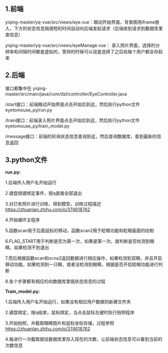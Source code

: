## 1.前端

yiqing-master/yq-vue/src/views/eye.vue：眼动开始界面，背景图用iframe嵌入，下方的状态信息隔很短的时间自动向后端发起请求（后端收到请求到数据库里查信息）

yiqing-master/yq-vue/src/views/eyeManage.vue： 录入照片界面，选择的分辨率和间隔时间都是虚拟的，答辩的时候可以说是选择了之后给每个用户都会存起来



## 2.后端

接口都集中在 yiqing-master/src/main/java/com/dzl/controller/EyeController.java

/start接口：前端眼动开始界面点击开始后到这，然后执行python文件eyetomouse_py/run.py

/train接口：前端录入照片界面点击开始后到这，然后执行python文件eyetomouse_py/train_model.py

/message接口：前端的轮询状态信息查询到这，然后查询数据库，查到最新的信息返回



## 3.python文件

**run.py:**

1.后端传入用户名开始运行

2.键盘按键绑定事件，按q直接全部退出

3.对已有照片进行训练，得到模型，训练过程描述 https://zhuanlan.zhihu.com/p/374618762 

4.开始循环主程序

5.函数scan用于后面鼠标的移动，函数scan2用于眨眼功能和眨眼画面的绘制

6.FLAG_START用于判断是否为第一次，如果是第一次，就判断是否检测到眼睛，如果检测不到退出

7.而后根据函数scan和scna2返回数据进行相应操作，如果检测到双眼，并且开启移动功能，如果检测到一只眼，或者没检测到眼睛，根据是否开启眨眼功能进行判断

8.各个步骤都有相应的向数据库里插状态信息的过程



**Train_model.py:**

1.后端传入用户名开始运行，如果没有相应用户数据则新建文件夹

2.键盘绑定，按q结束，鼠标绑定，当点击鼠标左键时执行拍照程序

3.开始拍照，并截取眼睛图片和鼠标坐标存储，过程参照 https://zhuanlan.zhihu.com/p/374618762 

4.每进行一次截取就往数据库里存入现在的次数，让前端状态信息可以看到当前的次数信息